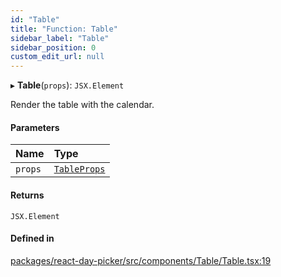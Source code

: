 ```yaml
---
id: "Table"
title: "Function: Table"
sidebar_label: "Table"
sidebar_position: 0
custom_edit_url: null
---
```


▸ **Table**(`props`): `JSX.Element`

Render the table with the calendar.

#### Parameters

| Name | Type |
| :------ | :------ |
| `props` | [`TableProps`](../interfaces/TableProps) |

#### Returns

`JSX.Element`

#### Defined in

[packages/react-day-picker/src/components/Table/Table.tsx:19](https://github.com/gpbl/react-day-picker/blob/b5db746c/packages/react-day-picker/src/components/Table/Table.tsx#L19)
